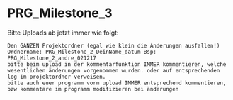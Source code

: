 # PRG_Milestone_3

Bitte Uploads ab jetzt immer wie folgt:

    Den GANZEN Projektordner (egal wie klein die Änderungen ausfallen!)
    Ordnername: PRG_Milestone_2_DeinName_datum Bsp: PRG_Milestone_2_andre_021217
    bitte beim upload in der kommentarfunktion IMMER kommentieren, welche wesentlichen änderungen vorgenommen wurden. oder auf entsprechenden log im projektordner verweisen.
    bitte auch euer programm vorm upload IMMER entsprechend kommentieren, bzw kommentare im programm modifizieren bei änderungen
